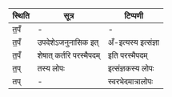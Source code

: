 | स्थिति | सूत्र | टिप्पणी |
| ----- | ------- | ------ |
| त॒पँ | - | - |
| त॒पँ | उपदेशेऽजनुनासिक इत् | अँ-इत्यस्य इत्संज्ञा |
| त॒पँ | शेषात् कर्तरि परस्मैपदम् | इति परस्मैपदम् |
| त॒प् | तस्य लोपः | इत्संज्ञकस्य लोपः |
| तप् | - | स्वरभेदमात्रालोपः |
